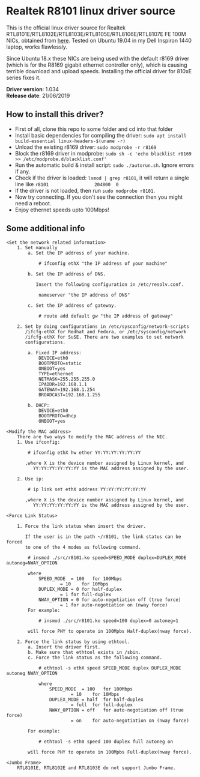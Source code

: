 # Realtek R8101 linux driver source

This is the official linux driver source for Realtek RTL8101E/RTL8102E/RTL8103E/RTL8105E/RTL8106E/RTL8107E FE 100M NICs, obtained from [here](https://www.realtek.com/en/component/zoo/category/network-interface-controllers-10-100-1000m-gigabit-ethernet-pci-express-software). Tested on Ubuntu 19.04 in my Dell Inspiron 1440 laptop, works flawlessly.

Since Ubuntu 18.x these NICs are being used with the default r8169 driver (which is for the R8169 gigabit ethernet controller only), which is causing terrible download and upload speeds. Installing the official driver for 810xE series fixes it.

**Driver version**: 1.034  
**Release date**: 21/06/2019

How to install this driver?
----
* First of all, clone this repo to some folder and cd into that folder
* Install basic dependencies for compiling the driver: `sudo apt install build-essential linux-headers-$(uname -r)`
* Unload the existing r8169 driver: `sudo modprobe -r r8169`
* Block the r8169 driver in modprobe: `sudo sh -c 'echo blacklist r8169 >> /etc/modprobe.d/blacklist.conf'`
* Run the automatic build & install script: `sudo ./autorun.sh`. Ignore errors if any.
* Check if the driver is loaded: `lsmod | grep r8101`, it will return a single line like `r8101                 204800  0`
* If the driver is not loaded, then run `sudo modprobe r8101`.
* Now try connecting. If you don't see the connection then you might need a reboot.
* Enjoy ethernet speeds upto 100Mbps!

Some additional info
----
```
<Set the network related information>
	1. Set manually
		a. Set the IP address of your machine.

			# ifconfig ethX "the IP address of your machine"

		b. Set the IP address of DNS.

		   Insert the following configuration in /etc/resolv.conf.

			nameserver "the IP address of DNS"

		c. Set the IP address of gateway.

			# route add default gw "the IP address of gateway"

	2. Set by doing configurations in /etc/sysconfig/network-scripts
	   /ifcfg-ethX for Redhat and Fedora, or /etc/sysconfig/network
	   /ifcfg-ethX for SuSE. There are two examples to set network
	   configurations.

		a. Fixed IP address:
			DEVICE=eth0
			BOOTPROTO=static
			ONBOOT=yes
			TYPE=ethernet
			NETMASK=255.255.255.0
			IPADDR=192.168.1.1
			GATEWAY=192.168.1.254
			BROADCAST=192.168.1.255

		b. DHCP:
			DEVICE=eth0
			BOOTPROTO=dhcp
			ONBOOT=yes

<Modify the MAC address>
	There are two ways to modify the MAC address of the NIC.
	1. Use ifconfig:

		# ifconfig ethX hw ether YY:YY:YY:YY:YY:YY

	   ,where X is the device number assigned by Linux kernel, and
		  YY:YY:YY:YY:YY:YY is the MAC address assigned by the user.

	2. Use ip:

		# ip link set ethX address YY:YY:YY:YY:YY:YY

	   ,where X is the device number assigned by Linux kernel, and
		  YY:YY:YY:YY:YY:YY is the MAC address assigned by the user.

<Force Link Status>

	1. Force the link status when insert the driver.

	   If the user is in the path ~/r8101, the link status can be forced
	   to one of the 4 modes as following command.

		# insmod ./src/r8101.ko speed=SPEED_MODE duplex=DUPLEX_MODE autoneg=NWAY_OPTION

		where
			SPEED_MODE	= 100	for 100Mbps
					= 10	for 10Mbps
			DUPLEX_MODE	= 0	for half-duplex
					= 1	for full-duplex
			NWAY_OPTION	= 0	for auto-negotiation off (true force)
					= 1	for auto-negotiation on (nway force)
		For example:

			# insmod ./src/r8101.ko speed=100 duplex=0 autoneg=1

		will force PHY to operate in 100Mpbs Half-duplex(nway force).

	2. Force the link status by using ethtool.
		a. Insert the driver first.
		b. Make sure that ethtool exists in /sbin.
		c. Force the link status as the following command.

			# ethtool -s ethX speed SPEED_MODE duplex DUPLEX_MODE autoneg NWAY_OPTION

			where
				SPEED_MODE	= 100	for 100Mbps
						= 10	for 10Mbps
				DUPLEX_MODE	= half	for half-duplex
						= full	for full-duplex
				NWAY_OPTION	= off	for auto-negotiation off (true force)
						= on	for auto-negotiation on (nway force)

		For example:

			# ethtool -s eth0 speed 100 duplex full autoneg on

		will force PHY to operate in 100Mpbs Full-duplex(nway force).

<Jumbo Frame>
	RTL8101E, RTL8102E and RTL8103E do not support Jumbo Frame.
```
